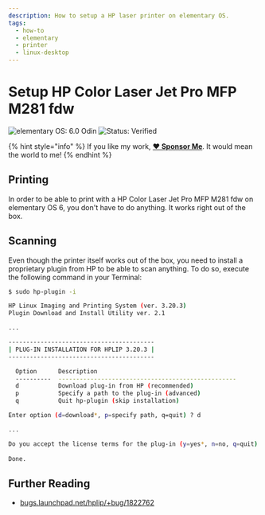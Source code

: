 ```yaml
---
description: How to setup a HP laser printer on elementary OS.
tags:
  - how-to
  - elementary
  - printer
  - linux-desktop
---
```


# Setup HP Color Laser Jet Pro MFP M281 fdw

![elementary OS: 6.0 Odin](https://img.shields.io/badge/elementary%C2%A0OS-6.0%20Odin-007aff) ![Status: Verified](https://img.shields.io/badge/status-verified-58c633)

{% hint style="info" %}
If you like my work, [**❤️ Sponsor Me**](https://github.com/sponsors/marbetschar). It would mean the world to me!
{% endhint %}

## Printing

In order to be able to print with a HP Color Laser Jet Pro MFP M281 fdw on elementary OS 6, you don't have to do anything. It works right out of the box.

## Scanning

Even though the printer itself works out of the box, you need to install a proprietary plugin from HP to be able to scan anything. To do so, execute the following command in your Terminal:

```bash
$ sudo hp-plugin -i

HP Linux Imaging and Printing System (ver. 3.20.3)
Plugin Download and Install Utility ver. 2.1

...

-----------------------------------------
| PLUG-IN INSTALLATION FOR HPLIP 3.20.3 |
-----------------------------------------

  Option      Description                                       
  ----------  --------------------------------------------------
  d           Download plug-in from HP (recommended)            
  p           Specify a path to the plug-in (advanced)          
  q           Quit hp-plugin (skip installation)                

Enter option (d=download*, p=specify path, q=quit) ? d

...

Do you accept the license terms for the plug-in (y=yes*, n=no, q=quit) ? y
 
Done.
```

## Further Reading

- [bugs.launchpad.net/hplip/+bug/1822762](https://bugs.launchpad.net/hplip/+bug/1822762#yui_3_10_3_1_1626764399201_586)